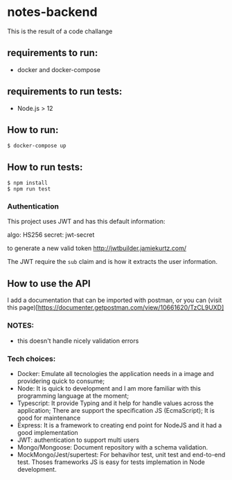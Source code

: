 # notes-backend
This is the result of a code challange

## requirements to run:
* docker and docker-compose

## requirements to run tests:
* Node.js > 12

## How to run:
```
$ docker-compose up
```

## How to run tests:
```
$ npm install
$ npm run test
```

### Authentication
This project uses JWT and has this default information:

algo: HS256
secret: jwt-secret

to generate a new valid token http://jwtbuilder.jamiekurtz.com/

The JWT require the `sub` claim and is how it extracts the user information.


## How to use the API
I add a documentation that can be imported with postman, or you can (visit this page)[https://documenter.getpostman.com/view/10661620/TzCL9UXD]

### NOTES:
* this doesn't handle nicely validation errors

### Tech choices:
* Docker: Emulate all tecnologies the application needs in a image and providering quick to consume;
* Node: It is quick to development and I am more familiar with this programming language at the moment;
* Typescript: It provide Typing and it help for handle values across the application; There are support the specification JS (EcmaScript);
It is good for maintenance
* Express: It is a framework to creating end point for NodeJS and it had a good implementation
* JWT: authentication to support multi users
* Mongo/Mongoose: Document repository with a schema validation.
* MockMongo/Jest/supertest: For behavihor test, unit test and end-to-end test. Thoses frameworks
JS is easy for tests implemation in Node development.
